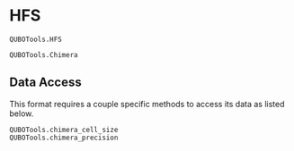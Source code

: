 # HFS
```@docs
QUBOTools.HFS
```

```@docs
QUBOTools.Chimera
```

## Data Access
This format requires a couple specific methods to access its data as listed below.

```@docs
QUBOTools.chimera_cell_size
QUBOTools.chimera_precision
```